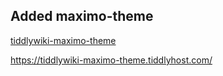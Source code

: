 ## Added maximo-theme  
[tiddlywiki-maximo-theme](https://tiddlywiki-maximo-theme.tiddlyhost.com/)  

<https://tiddlywiki-maximo-theme.tiddlyhost.com/>  
